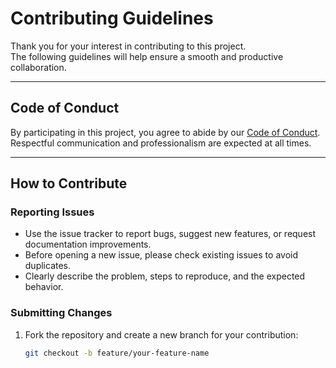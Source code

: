 <!-- @format -->

# Contributing Guidelines

Thank you for your interest in contributing to this project.  
The following guidelines will help ensure a smooth and productive collaboration.

---

## Code of Conduct

By participating in this project, you agree to abide by our [Code of Conduct](./CODE_OF_CONDUCT.md).  
Respectful communication and professionalism are expected at all times.

---

## How to Contribute

### Reporting Issues

- Use the issue tracker to report bugs, suggest new features, or request documentation improvements.
- Before opening a new issue, please check existing issues to avoid duplicates.
- Clearly describe the problem, steps to reproduce, and the expected behavior.

### Submitting Changes

1. Fork the repository and create a new branch for your contribution:
   ```bash
   git checkout -b feature/your-feature-name
   ```
